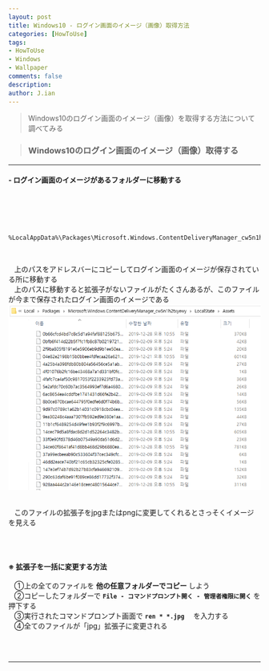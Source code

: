 ```yaml
---
layout: post
title: Windows10 - ログイン画面のイメージ（画像）取得方法
categories: [HowToUse]
tags: 
- HowToUse
- Windows
- Wallpaper
comments: false
description:
author: J.ian
---
```

<input type="hidden" id="categoryName" value="HowToUse" />
<input type="hidden" id="postedDate" value="2019-12-30" />

> Windows10のログイン画面のイメージ（画像）を取得する方法について調べてみる

> ### Windows10のログイン画面のイメージ（画像）取得する

___


#### - ログイン画面のイメージがあるフォルダーに移動する
<br />

&nbsp; 
```
    %LocalAppData%\Packages\Microsoft.Windows.ContentDeliveryManager_cw5n1h2txyewy\LocalState\Assets
```      
<br />

&nbsp;&nbsp; 
上のパスをアドレスバーにコピーしてログイン画面のイメージが保存されている所に移動する     
&nbsp;&nbsp; 
上のパスに移動すると拡張子がないファイルがたくさんあるが、このファイルが今まで保存されたログイン画面のイメージである     
![windowsLoginImage](/resources/images/HowToUse/Windows/windowsLoginImagePath.PNG "windowsLoginImagePath")      
<br />

&nbsp;&nbsp; 
このファイルの拡張子をjpgまたはpngに変更してくれるとさっそくイメージを見える      

<br /> <br /> 


#### ※ 拡張子を一括に変更する方法

&nbsp;&nbsp; 
①上の全てのファイルを **他の任意フォルダーでコピー** しよう      
&nbsp;&nbsp; 
②コピーしたフォルダーで **`File - コマンドプロンプト開く - 管理者権限に開く`** を押下する     
&nbsp;&nbsp; 
③実行されたコマンドプロンプト画面で **`ren * *.jpg  `** を入力する     
&nbsp;&nbsp; 
④全てのファイルが「jpg」拡張子に変更される      


<br /><br />

___